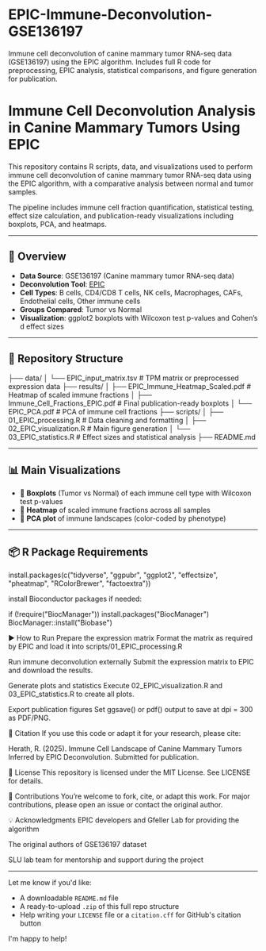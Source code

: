 # EPIC-Immune-Deconvolution-GSE136197
Immune cell deconvolution of canine mammary tumor RNA-seq data (GSE136197) using the EPIC algorithm. Includes full R code for preprocessing, EPIC analysis, statistical comparisons, and figure generation for publication.
# Immune Cell Deconvolution Analysis in Canine Mammary Tumors Using EPIC

This repository contains R scripts, data, and visualizations used to perform immune cell deconvolution of canine mammary tumor RNA-seq data using the EPIC algorithm, with a comparative analysis between normal and tumor samples.

The pipeline includes immune cell fraction quantification, statistical testing, effect size calculation, and publication-ready visualizations including boxplots, PCA, and heatmaps.

---

## 🧬 Overview

- **Data Source**: GSE136197 (Canine mammary tumor RNA-seq data)
- **Deconvolution Tool**: [EPIC](https://gfellerlab.shinyapps.io/EPIC_1-1/)
- **Cell Types**: B cells, CD4/CD8 T cells, NK cells, Macrophages, CAFs, Endothelial cells, Other immune cells
- **Groups Compared**: Tumor vs Normal
- **Visualization**: ggplot2 boxplots with Wilcoxon test p-values and Cohen’s d effect sizes

---

## 📁 Repository Structure
├── data/
│ └── EPIC_input_matrix.tsv # TPM matrix or preprocessed expression data
├── results/
│ ├── EPIC_Immune_Heatmap_Scaled.pdf # Heatmap of scaled immune fractions
│ ├── Immune_Cell_Fractions_EPIC.pdf # Final publication-ready boxplots
│ └── EPIC_PCA.pdf # PCA of immune cell fractions
├── scripts/
│ ├── 01_EPIC_processing.R # Data cleaning and formatting
│ ├── 02_EPIC_visualization.R # Main figure generation
│ └── 03_EPIC_statistics.R # Effect sizes and statistical analysis
├── README.md


---

## 📊 Main Visualizations

- 📌 **Boxplots** (Tumor vs Normal) of each immune cell type with Wilcoxon test p-values
- 📌 **Heatmap** of scaled immune fractions across all samples
- 📌 **PCA plot** of immune landscapes (color-coded by phenotype)

---

## 📦 R Package Requirements

install.packages(c("tidyverse", "ggpubr", "ggplot2", "effectsize", "pheatmap", "RColorBrewer", "factoextra"))

install Bioconductor packages if needed:

if (!require("BiocManager")) install.packages("BiocManager")
BiocManager::install("Biobase")

▶️ How to Run
Prepare the expression matrix
Format the matrix as required by EPIC and load it into scripts/01_EPIC_processing.R

Run immune deconvolution externally
Submit the expression matrix to EPIC and download the results.

Generate plots and statistics
Execute 02_EPIC_visualization.R and 03_EPIC_statistics.R to create all plots.

Export publication figures
Set ggsave() or pdf() output to save at dpi = 300 as PDF/PNG.

📜 Citation
If you use this code or adapt it for your research, please cite:

Herath, R. (2025). Immune Cell Landscape of Canine Mammary Tumors Inferred by EPIC Deconvolution. Submitted for publication.

📘 License
This repository is licensed under the MIT License. See LICENSE for details.

🤝 Contributions
You’re welcome to fork, cite, or adapt this work. For major contributions, please open an issue or contact the original author.

💡 Acknowledgments
EPIC developers and Gfeller Lab for providing the algorithm

The original authors of GSE136197 dataset

SLU lab team for mentorship and support during the project


---

Let me know if you'd like:

- A downloadable `README.md` file
- A ready-to-upload `.zip` of this full repo structure
- Help writing your `LICENSE` file or a `citation.cff` for GitHub's citation button

I'm happy to help!
